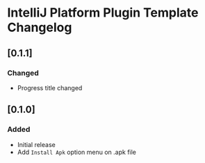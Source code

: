 <!-- Keep a Changelog guide -> https://keepachangelog.com -->

# IntelliJ Platform Plugin Template Changelog

## [0.1.1]
### Changed
- Progress title changed


## [0.1.0]
### Added
- Initial release
- Add `Install Apk` option menu on .apk file
